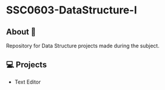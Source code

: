 # SSC0603-DataStructure-I

## About 🚨

Repository for Data Structure projects made during the subject.

## 💻 Projects

- Text Editor
